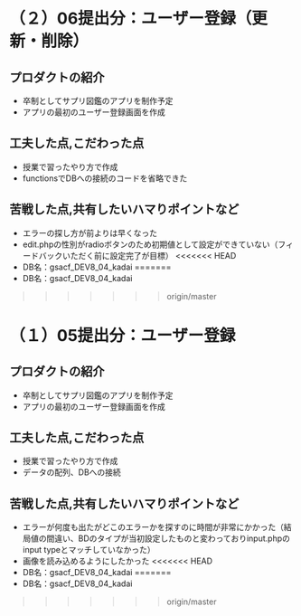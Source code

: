 # （２）06提出分：ユーザー登録（更新・削除）
## プロダクトの紹介
- 卒制としてサプリ図鑑のアプリを制作予定
- アプリの最初のユーザー登録画面を作成
## 工夫した点,こだわった点
- 授業で習ったやり方で作成
- functionsでDBへの接続のコードを省略できた
## 苦戦した点,共有したいハマりポイントなど
- エラーの探し方が前よりは早くなった
- edit.phpの性別がradioボタンのため初期値として設定ができていない（フィードバックいただく前に設定完了が目標）
<<<<<<< HEAD
- DB名：gsacf_DEV8_04_kadai
=======
- DB名：gsacf_DEV8_04_kadai
>>>>>>> origin/master


# （１）05提出分：ユーザー登録
## プロダクトの紹介
- 卒制としてサプリ図鑑のアプリを制作予定
- アプリの最初のユーザー登録画面を作成
## 工夫した点,こだわった点
- 授業で習ったやり方で作成
- データの配列、DBへの接続
## 苦戦した点,共有したいハマりポイントなど
- エラーが何度も出たがどこのエラーかを探すのに時間が非常にかかった（結局値の間違い、BDのタイプが当初設定したものと変わっておりinput.phpのinput typeとマッチしていなかった）
- 画像を読み込めるようにしたかった
<<<<<<< HEAD
- DB名：gsacf_DEV8_04_kadai
=======
- DB名：gsacf_DEV8_04_kadai
>>>>>>> origin/master
